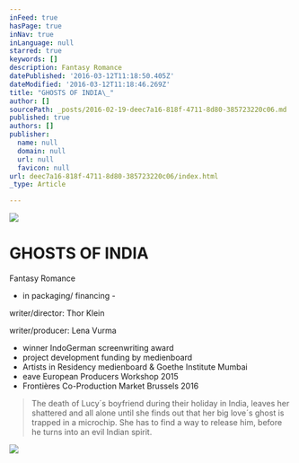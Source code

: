 ```yaml
---
inFeed: true
hasPage: true
inNav: true
inLanguage: null
starred: true
keywords: []
description: Fantasy Romance
datePublished: '2016-03-12T11:18:50.405Z'
dateModified: '2016-03-12T11:18:46.269Z'
title: "GHOSTS OF INDIA\_"
author: []
sourcePath: _posts/2016-02-19-deec7a16-818f-4711-8d80-385723220c06.md
published: true
authors: []
publisher:
  name: null
  domain: null
  url: null
  favicon: null
url: deec7a16-818f-4711-8d80-385723220c06/index.html
_type: Article

---
```

![](https://the-grid-user-content.s3-us-west-2.amazonaws.com/71a8afc3-33c6-4c7a-9fde-4282f0248f53.jpg)

# GHOSTS OF INDIA 

Fantasy Romance

- in packaging/ financing -

writer/director: Thor Klein

writer/producer: Lena Vurma

* winner IndoGerman screenwriting award
* project development funding by medienboard
* Artists in Residency medienboard & Goethe Institute Mumbai
* eave European Producers Workshop 2015
* Frontières Co-Production Market Brussels 2016

> The death of Lucy´s boyfriend during their holiday in India, leaves her shattered and all alone until she finds out that her big love´s ghost is trapped in a microchip. She has to find a way to release him, before he turns into an evil Indian spirit.

![](https://the-grid-user-content.s3-us-west-2.amazonaws.com/59e21e29-0057-4da1-95e7-56602a4cc4b1.jpg)